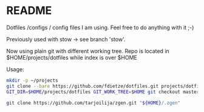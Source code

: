 # README #

Dotfiles /configs / config files I am using. Feel free to do anything with it ;-)

Previously used with stow -> see branch 'stow'.

Now using plain git with different working tree.
Repo is located in $HOME/projects/dotfiles while index is over $HOME

Usage:
```bash
mkdir -p ~/projects
git clone --bare https://github.com/fdietze/dotfiles.git projects/dotfiles
GIT_DIR=$HOME/projects/dotfiles GIT_WORK_TREE=$HOME git checkout master

git clone https://github.com/tarjoilija/zgen.git "${HOME}/.zgen"
```
